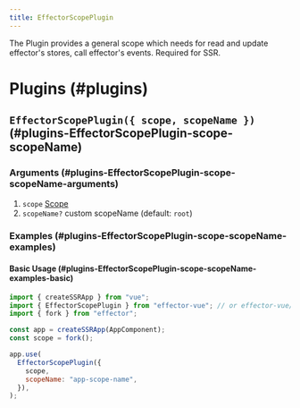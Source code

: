 ```yaml
---
title: EffectorScopePlugin
---
```


The Plugin provides a general scope which needs for read and update effector's stores, call effector's events. Required for SSR.

# Plugins (#plugins)

## `EffectorScopePlugin({ scope, scopeName })` (#plugins-EffectorScopePlugin-scope-scopeName)

### Arguments (#plugins-EffectorScopePlugin-scope-scopeName-arguments)

1. `scope` [Scope](/en/api/effector/Scope)
2. `scopeName?` custom scopeName (default: `root`)

### Examples (#plugins-EffectorScopePlugin-scope-scopeName-examples)

#### Basic Usage (#plugins-EffectorScopePlugin-scope-scopeName-examples-basic)

```js
import { createSSRApp } from "vue";
import { EffectorScopePlugin } from "effector-vue"; // or effector-vue/composition
import { fork } from "effector";

const app = createSSRApp(AppComponent);
const scope = fork();

app.use(
  EffectorScopePlugin({
    scope,
    scopeName: "app-scope-name",
  }),
);
```
